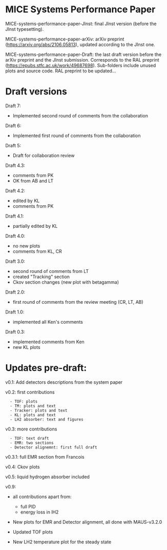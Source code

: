 
MICE Systems Performance Paper
==============================

MICE-systems-performance-paper-JInst: final JInst version (before the JInst typesetting).

MICE-systems-performance-paper-arXiv: arXiv preprint (https://arxiv.org/abs/2106.05813), updated according to the JInst one.

MICE-systems-performance-paper-Draft: the last draft version before the arXiv preprint and the JInst submission. Corresponds to the RAL preprint (https://epubs.stfc.ac.uk/work/49687698). Sub-folders include unused plots and source code. RAL preprint to be updated...


Draft versions
==============

Draft 7:
 - Implemented second round of comments from the collaboration

Draft 6:
 - Implemented first round of comments from the collaboration
 
Draft 5:
 - Draft for collaboration review

Draft 4.3:
 - comments from PK
 - OK from AB and LT

Draft 4.2:
 - edited by KL
 - comments from PK

Draft 4.1:
 - partially edited by KL

Draft 4.0:
 - no new plots
 - comments from KL, CR

Draft 3.0:
 - second round of comments from LT
 - created "Tracking" section 
 - Ckov section changes (new plot with betagamma)
 
Draft 2.0:
 - first round of comments from the review meeting (CR, LT, AB)

Draft 1.0:
 - implemented all Ken's comments

Draft 0.3:
 - implemented comments from Ken
 - new KL plots

 
Updates pre-draft:
=================

v0.1: Add detectors descriptions from the system paper

v0.2: first contributions

      - TOF: plots
      - TM: plots and text
      - Tracker: plots and text
      - KL: plots and text
      - LH2 absorber: text and figures
      
v0.3: more contributions

      - TOF: text draft
      - EMR: two sections
      - Detector alignemnt: first full draft
      
v0.3.1: full EMR section from Francois    

v0.4: Ckov plots

v0.5: liquid hydrogen absorber included
    
v0.9:
- all contributions apart from:
  - full PID
  - energy loss in lH2

- New plots for EMR and Detector alignment, all done with MAUS-v3.2.0
- Updated TOF plots
- New LH2 temperature plot for the steady state




